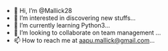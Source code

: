 - 👋 Hi, I’m @Mallick28
- 👀 I’m interested in discovering new stuffs...
- 🌱 I’m currently learning Python3...
- 💞️ I’m looking to collaborate on team management ...
- 📫 How to reach me at aapu.mallick@gmail.com...

<!---
Mallick28/Mallick28 is a ✨ special ✨ repository because its `README.md` (this file) appears on your GitHub profile.
You can click the Preview link to take a look at your changes.
--->

